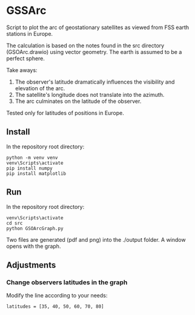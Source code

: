 # GSSArc

Script to plot the arc of geostationary satellites as viewed from FSS earth stations in Europe.

The calculation is based on the notes found in the src directory (GSOArc.drawio) using vector geometry. The earth is assumed to be a perfect sphere.

Take aways:

1. The observer's latitude dramatically influences the visibility and elevation of the arc.
2. The satellite's longitude does not translate into the azimuth.
3. The arc culminates on the latitude of the observer.

Tested only for latitudes of positions in Europe.

## Install

In the repository root directory:

```
python -m venv venv
venv\Scripts\activate
pip install numpy
pip install matplotlib
```

## Run

In the repository root directory:

```
venv\Scripts\activate
cd src
python GSOArcGraph.py
```

Two files are generated (pdf and png) into the ./output folder.
A window opens with the graph.

## Adjustments

### Change observers latitudes in the graph 

Modify the line according to your needs:

```
latitudes = [35, 40, 50, 60, 70, 80]
```

